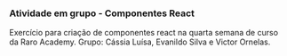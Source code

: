 ### Atividade em grupo - Componentes React
Exercício para criação de componentes react na quarta semana de curso da Raro Academy.
Grupo: Cássia Luísa, Evanildo Silva e Victor Ornelas. 